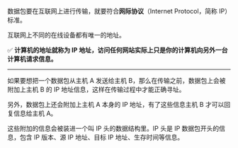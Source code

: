 数据包要在互联网上进行传输，就要符合**网际协议**（Internet Protocol，简称 IP）标准。

互联网上不同的在线设备都有唯一的地址。

:white_check_mark: **计算机的地址就称为 IP 地址，访问任何网站实际上只是你的计算机向另外一台计算机请求信息。**

--------

如果要想把一个数据包从主机 A 发送给主机 B，那么在传输之前，数据包上会被附加上主机 B 的 IP 地址信息，这样在传输过程中才能正确寻址。

另外，数据包上还会附加上主机 A 本身的 IP 地址，有了这些信息主机 B 才可以回复信息给主机 A。

这些附加的信息会被装进一个叫 IP 头的数据结构里。IP 头是 IP 数据包开头的信息，包含 IP 版本、源 IP 地址、目标 IP 地址、生存时间等信息。

